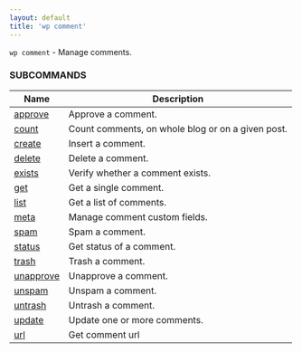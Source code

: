 ```yaml
---
layout: default
title: 'wp comment'
---
```


`wp comment` - Manage comments.



### SUBCOMMANDS

<table>
	<thead>
	<tr>
		<th>Name</th>
		<th>Description</th>
	</tr>
	</thead>
	<tbody>
		<tr>
			<td><a href="/commands/comment/approve/">approve</a></td>
			<td>Approve a comment.</td>
		</tr>
		<tr>
			<td><a href="/commands/comment/count/">count</a></td>
			<td>Count comments, on whole blog or on a given post.</td>
		</tr>
		<tr>
			<td><a href="/commands/comment/create/">create</a></td>
			<td>Insert a comment.</td>
		</tr>
		<tr>
			<td><a href="/commands/comment/delete/">delete</a></td>
			<td>Delete a comment.</td>
		</tr>
		<tr>
			<td><a href="/commands/comment/exists/">exists</a></td>
			<td>Verify whether a comment exists.</td>
		</tr>
		<tr>
			<td><a href="/commands/comment/get/">get</a></td>
			<td>Get a single comment.</td>
		</tr>
		<tr>
			<td><a href="/commands/comment/list/">list</a></td>
			<td>Get a list of comments.</td>
		</tr>
		<tr>
			<td><a href="/commands/comment/meta/">meta</a></td>
			<td>Manage comment custom fields.</td>
		</tr>
		<tr>
			<td><a href="/commands/comment/spam/">spam</a></td>
			<td>Spam a comment.</td>
		</tr>
		<tr>
			<td><a href="/commands/comment/status/">status</a></td>
			<td>Get status of a comment.</td>
		</tr>
		<tr>
			<td><a href="/commands/comment/trash/">trash</a></td>
			<td>Trash a comment.</td>
		</tr>
		<tr>
			<td><a href="/commands/comment/unapprove/">unapprove</a></td>
			<td>Unapprove a comment.</td>
		</tr>
		<tr>
			<td><a href="/commands/comment/unspam/">unspam</a></td>
			<td>Unspam a comment.</td>
		</tr>
		<tr>
			<td><a href="/commands/comment/untrash/">untrash</a></td>
			<td>Untrash a comment.</td>
		</tr>
		<tr>
			<td><a href="/commands/comment/update/">update</a></td>
			<td>Update one or more comments.</td>
		</tr>
		<tr>
			<td><a href="/commands/comment/url/">url</a></td>
			<td>Get comment url</td>
		</tr>
	</tbody>
</table>
